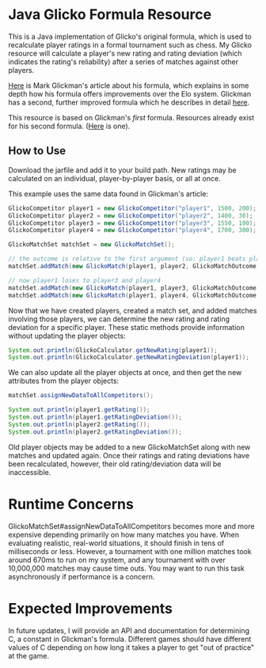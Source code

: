 # Java Glicko Formula Resource

This is a Java implementation of Glicko's original formula, which is used to recalculate player ratings in a formal tournament such as chess. My Glicko resource will calculate a player's new rating and rating deviation (which indicates the rating's reliability) after a series of matches against other players.

[Here](http://www.glicko.net/glicko/glicko.pdf) is Mark Glickman's article about his formula, which explains in some depth how his formula offers improvements over the Elo system. Glickman has a second, further improved formula which he describes in detail [here](http://www.glicko.net/glicko/glicko2.pdf).

This resource is based on Glickman's *first* formula. Resources already exist for his second formula. ([Here](https://github.com/goochjs/glicko2) is one).

## How to Use

Download the jarfile and add it to your build path. New ratings may be calculated on an individual, player-by-player basis, or all at once.

This example uses the same data found in Glickman's article:

```Java
GlickoCompetitor player1 = new GlickoCompetitor("player1", 1500, 200);
GlickoCompetitor player2 = new GlickoCompetitor("player2", 1400, 30);
GlickoCompetitor player3 = new GlickoCompetitor("player3", 1550, 100);
GlickoCompetitor player4 = new GlickoCompetitor("player4", 1700, 300);

GlickoMatchSet matchSet = new GlickoMatchSet();

// the outcome is relative to the first argument (so: player1 beats player2)
matchSet.addMatch(new GlickoMatch(player1, player2, GlickoMatchOutcome.WIN));

// now player1 loses to player3 and player4
matchSet.addMatch(new GlickoMatch(player1, player3, GlickoMatchOutcome.LOSS));
matchSet.addMatch(new GlickoMatch(player1, player4, GlickoMatchOutcome.LOSS));
```

Now that we have created players, created a match set, and added matches involving those players, we can determine the new rating and rating deviation for a specific player. These static methods provide information without updating the player objects:

```Java
System.out.println(GlickoCalculator.getNewRating(player1));
System.out.println(GlickoCalculator.getNewRatingDeviation(player1));
```

We can also update all the player objects at once, and then get the new attributes from the player objects:

```Java
matchSet.assignNewDataToAllCompetitors();

System.out.println(player1.getRating());
System.out.println(player1.getRatingDeviation());
System.out.println(player2.getRating());
System.out.println(player2.getRatingDeviation());
```

Old player objects may be added to a new GlickoMatchSet along with new matches and updated again. Once their ratings and rating deviations have been recalculated, however, their old rating/deviation data will be inaccessible.

# Runtime Concerns

GlickoMatchSet#assignNewDataToAllCompetitors becomes more and more expensive depending primarily on how many matches you have. When evaluating realistic, real-world situations, it should finish in tens of milliseconds or less. However, a tournament with one million matches took around 670ms to run on my system, and any tournament with over 10,000,000 matches may cause time outs. You may want to run this task asynchronously if performance is a concern.

# Expected Improvements

In future updates, I will provide an API and documentation for determining C, a constant in Glickman's formula. Different games should have different values of C depending on how long it takes a player to get "out of practice" at the game.

